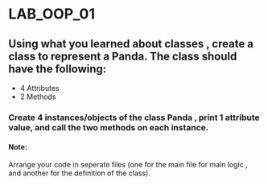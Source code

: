 # LAB_OOP_01

## Using what you learned about classes , create a class to represent a Panda. The class should have the following:
- 4 Attributes
- 2 Methods


### Create 4 instances/objects of the class Panda , print 1 attribute value,  and call the two methods on each instance. 
#### Note:
Arrange your code in seperate files (one for the main file for main logic , and another for the definition of the class). 
